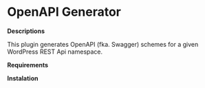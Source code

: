 # OpenAPI Generator 

**Descriptions**

This plugin generates OpenAPI (fka. Swagger) schemes for a given WordPress REST Api namespace.
  
**Requirements**


**Instalation**